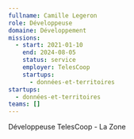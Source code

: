```yaml
---
fullname: Camille Legeron
role: Développeuse
domaine: Développement
missions:
  - start: 2021-01-10
    end: 2024-08-05
    status: service
    employer: TelesCoop
    startups:
      - données-et-territoires
startups:
  - données-et-territoires
teams: []
---
```

Développeuse TelesCoop - La Zone